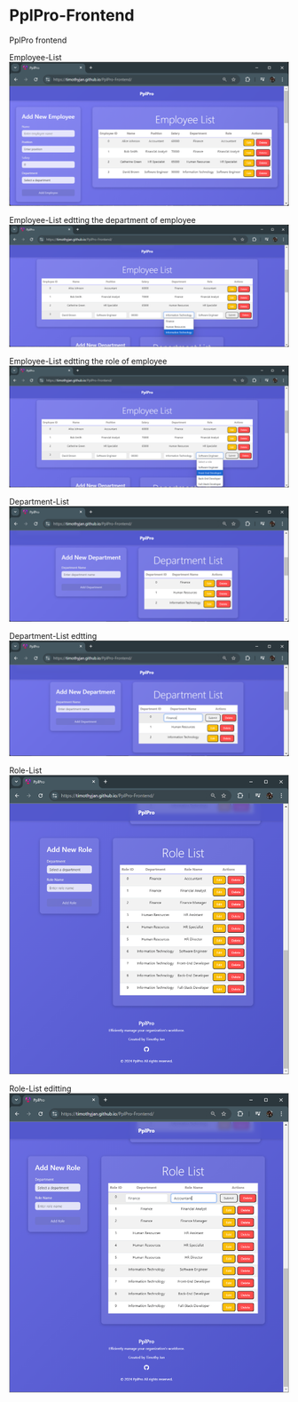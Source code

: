 # PplPro-Frontend
PplPro frontend

Employee-List<br>
<img src="/public/screenshots/0-employee-list.png"><br>

Employee-List edtting the department of employee<br>
<img src="/public/screenshots/1-employee-list-dpt.png"><br>

Employee-List edtting the role of employee<br>
<img src="/public/screenshots/2-employee-list-role.png"><br>

Department-List<br>
<img src="/public/screenshots/3-department-list.png"><br>

Department-List edtting<br>
<img src="/public/screenshots/4-department-list-edit.png"><br>

Role-List<br>
<img src="/public/screenshots/5-role-list.png"><br>

Role-List editting<br>
<img src="/public/screenshots/6-role-list-edit.png"><br>
